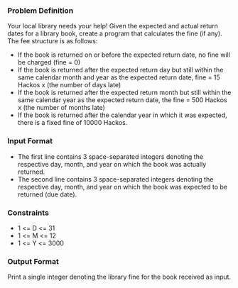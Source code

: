 ### Problem Definition
Your local library needs your help! Given the expected and actual return dates for a library book, create a program that calculates the fine (if any). The fee structure is as follows:
* If the book is returned on or before the expected return date, no fine will be charged (fine = 0)
* If the book is returned after the expected return day but still within the same calendar month and year as the expected return date, fine = 15 Hackos x (the number of days late)
* If the book is returned after the expected return month but still within the same calendar year as the expected return date, the fine = 500 Hackos x (the number of months late)
* If the book is returned after the calendar year in which it was expected, there is a fixed fine of 10000 Hackos.

### Input Format
* The first line contains 3 space-separated integers denoting the respective day, month, and year on which the book was actually returned.
* The second line contains 3 space-separated integers denoting the respective day, month, and year on which the book was expected to be returned (due date).

### Constraints
* 1 <= D <= 31
* 1 <= M <= 12
* 1 <= Y <= 3000

### Output Format
Print a single integer denoting the library fine for the book received as input.